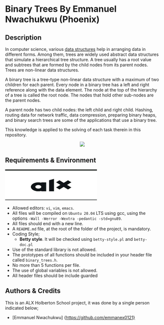 # Binary Trees By Emmanuel Nwachukwu (Phoenix)

## Description
In computer science, various [data structures](https://www.upgrad.com/blog/data-structure-project-ideas-beginners/) help in arranging data in different forms. Among them, trees are widely used abstract data structures that simulate a hierarchical tree structure. A tree usually has a root value and subtrees that are formed by the child nodes from its parent nodes. Trees are non-linear data structures.

A binary tree is a tree-type non-linear data structure with a maximum of two children for each parent. Every node in a binary tree has a left and right reference along with the data element. The node at the top of the hierarchy of a tree is called the root node. The nodes that hold other sub-nodes are the parent nodes.

A parent node has two child nodes: the left child and right child. Hashing, routing data for network traffic, data compression, preparing binary heaps, and binary search trees are some of the applications that use a binary tree.

This knowledge is applied to the solving of each task therein in this repository.

<p align="center">
<img src="https://www.upgrad.com/blog/wp-content/uploads/2020/09/Picture1-1.jpg" width="" height="" />
</p>

## Requirements & Environment

<img src="https://github.com/TosinISOGUN/TosinISOGUN/blob/main/ALX.jpeg?raw=true" width="300" height="100" />

- Allowed editors: `vi`, `vim`, `emacs`.
- All files will be compiled on `Ubuntu 20.04` LTS using gcc, using the options `-Wall -Werror -Wextra -pedantic -std=gnu89`.
- All files should end with a new line.
- A `README.md` file, at the root of the folder of the project, is mandatory.
- Coding Style;
  - **Betty style**. It will be checked using `betty-style.pl` and `betty-doc.pl`
- Use of the standard library is not allowed.
- The prototypes of all functions should be included in your header file called `binary_trees.h`.
- No more than 5 functions per file.
- The use of global variables is not allowed.
- All header files should be include guarded


## Authors & Credits
This is an ALX Holberton School project, it was done by a single person indicated below;

- [Emmanuel Nwachukwu] {https://github.com/emmanex0121}
